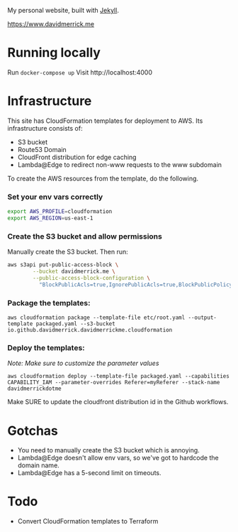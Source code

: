 My personal website, built with [Jekyll](https://jekyllrb.com/).

https://www.davidmerrick.me

# Running locally

Run `docker-compose up`
Visit http://localhost:4000

# Infrastructure

This site has CloudFormation templates for deployment to AWS. Its infrastructure consists of:
* S3 bucket
* Route53 Domain
* CloudFront distribution for edge caching
* Lambda@Edge to redirect non-www requests to the www subdomain

To create the AWS resources from the template, do the following.

### Set your env vars correctly
```bash
export AWS_PROFILE=cloudformation
export AWS_REGION=us-east-1
```

### Create the S3 bucket and allow permissions
Manually create the S3 bucket. Then run: 
```bash
aws s3api put-public-access-block \
        --bucket davidmerrick.me \
        --public-access-block-configuration \
          "BlockPublicAcls=true,IgnorePublicAcls=true,BlockPublicPolicy=false,RestrictPublicBuckets=false"
```

### Package the templates:
`aws cloudformation package --template-file etc/root.yaml --output-template packaged.yaml --s3-bucket io.github.davidmerrick.davidmerrickme.cloudformation`

### Deploy the templates:

_Note: Make sure to customize the parameter values_

`aws cloudformation deploy --template-file packaged.yaml --capabilities CAPABILITY_IAM --parameter-overrides Referer=myReferer --stack-name davidmerrickdotme`

Make SURE to update the cloudfront distribution id in the Github workflows.

# Gotchas
- You need to manually create the S3 bucket which is annoying.
- Lambda@Edge doesn't allow env vars, so we've got to hardcode the domain name.
- Lambda@Edge has a 5-second limit on timeouts.

# Todo
- Convert CloudFormation templates to Terraform
